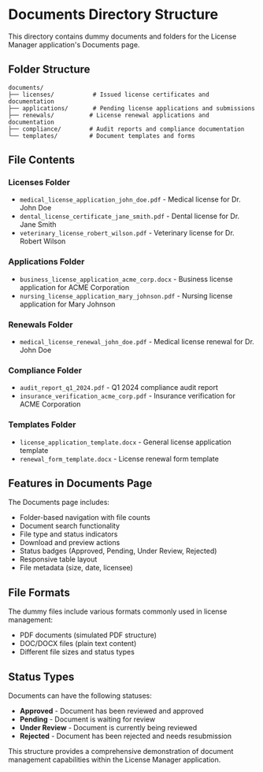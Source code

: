 # Documents Directory Structure

This directory contains dummy documents and folders for the License Manager application's Documents page.

## Folder Structure

```
documents/
├── licenses/           # Issued license certificates and documentation
├── applications/       # Pending license applications and submissions
├── renewals/          # License renewal applications and documentation
├── compliance/        # Audit reports and compliance documentation
└── templates/         # Document templates and forms
```

## File Contents

### Licenses Folder
- `medical_license_application_john_doe.pdf` - Medical license for Dr. John Doe
- `dental_license_certificate_jane_smith.pdf` - Dental license for Dr. Jane Smith
- `veterinary_license_robert_wilson.pdf` - Veterinary license for Dr. Robert Wilson

### Applications Folder
- `business_license_application_acme_corp.docx` - Business license application for ACME Corporation
- `nursing_license_application_mary_johnson.pdf` - Nursing license application for Mary Johnson

### Renewals Folder
- `medical_license_renewal_john_doe.pdf` - Medical license renewal for Dr. John Doe

### Compliance Folder
- `audit_report_q1_2024.pdf` - Q1 2024 compliance audit report
- `insurance_verification_acme_corp.pdf` - Insurance verification for ACME Corporation

### Templates Folder
- `license_application_template.docx` - General license application template
- `renewal_form_template.docx` - License renewal form template

## Features in Documents Page

The Documents page includes:
- Folder-based navigation with file counts
- Document search functionality
- File type and status indicators
- Download and preview actions
- Status badges (Approved, Pending, Under Review, Rejected)
- Responsive table layout
- File metadata (size, date, licensee)

## File Formats

The dummy files include various formats commonly used in license management:
- PDF documents (simulated PDF structure)
- DOC/DOCX files (plain text content)
- Different file sizes and status types

## Status Types

Documents can have the following statuses:
- **Approved** - Document has been reviewed and approved
- **Pending** - Document is waiting for review
- **Under Review** - Document is currently being reviewed
- **Rejected** - Document has been rejected and needs resubmission

This structure provides a comprehensive demonstration of document management capabilities within the License Manager application.
